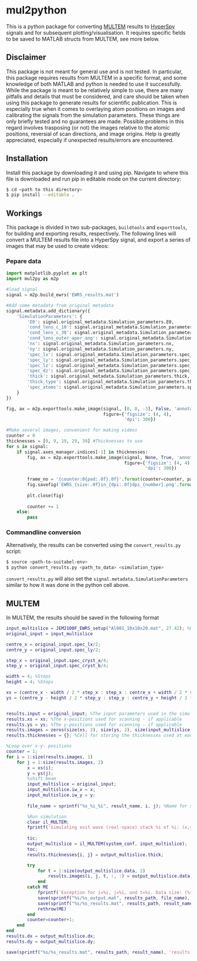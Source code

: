 # mul2python

This is a python package for converting [MULTEM](https://github.com/Ivanlh20/MULTEM) results to [HyperSpy](https://github.com/hyperspy/hyperspy) signals and for subsequent plotting/visualisation. It requires specific fields to be saved to MATLAB structs from MULTEM, see more below.

## Disclaimer
This package is not meant for general use and is not tested. In particular, this package requires results from MULTEM in a specific format, and some knowledge of both MATLAB and python is needed to use it successfully. While the package is meant to be relatively simple to use, there are many pitfalls and details that must be considered, and care should be taken when using this package to generate results for scientific publication. This is especially true when it comes to overlaying atom positions on images and calibrating the signals from the simulation parameters. These things are only briefly tested and no guarantees are made. Possible problems in this regard involves trasposing (or not) the images relative to the atomic positions, reversial of scan directions, and image origins. Help is greatly appreciated, especially if unexpected results/errors are encountered.

## Installation
Install this package by downloading it and using pip. Navigate to where this file is downloaded and run pip in editable mode on the current directory:
```bash
$ cd <path to this directory>
$ pip install --editable .
```

## Workings
This package is divided in two sub-packages, `buildtools` and `exporttools`, for building and exporting results, respectively. The following lines will convert a MULTEM results file into a HyperSpy signal, and export a series of images that may be used to create videos:

### Pepare data
```Python
import matplotlib.pyplot as plt
import mul2py as m2p

#load signal
signal = m2p.build_ewrs('EWRS_results.mat')

#Add some metadata from original metadata
signal.metadata.add_dictionary({
    'SimulationParameters': {
        'E0': signal.original_metadata.Simulation_parameters.E0,
        'cond_lens_c_10': signal.original_metadata.Simulation_parameters.cond_lens_c_10,
        'cond_lens_c_30': signal.original_metadata.Simulation_parameters.cond_lens_c_30,
        'cond_lens_outer_aper_ang': signal.original_metadata.Simulation_parameters.cond_lens_outer_aper_ang,
        'nx': signal.original_metadata.Simulation_parameters.nx,
        'ny': signal.original_metadata.Simulation_parameters.ny,
        'spec_lx': signal.original_metadata.Simulation_parameters.spec_lx,
        'spec_ly': signal.original_metadata.Simulation_parameters.spec_ly,
        'spec_lz': signal.original_metadata.Simulation_parameters.spec_lz,
        'spec_dz': signal.original_metadata.Simulation_parameters.spec_dz,
        'thick': signal.original_metadata.Simulation_parameters.thick,
        'thick_type': signal.original_metadata.Simulation_parameters.thick_type,
        'spec_atoms': signal.original_metadata.Simulation_parameters.spec_atoms
    }
})

fig, ax = m2p.exporttools.make_image(signal, [0, 0, -3], False, 'annotate', 'mark_atoms',
                                     figure={'figsize': (4, 4),
                                             'dpi': 300})

#Make several images, convenient for making videos
counter = 0
thicknesses = [0, 9, 19, 29, 39] #Thicknesses to use
for s in signal:
    if signal.axes_manager.indices[-1] in thicknesses:
        fig, ax = m2p.exporttools.make_image(signal, None, True, 'annotate', 'mark_atoms',
                                             figure={'figsize': (4, 4),
                                                     'dpi': 300})
        
        frame_no = '{counter:0{pad:.0f}.0f}'.format(counter=counter, pad=3)
        fig.savefig('EWRS_{size:.0f}in_{dpi:.0f}dpi_{number}.png'.format(number=frame_no, size = fig.get_size_inches()[0], dpi = fig.dpi))
        
        plt.close(fig)
        
        counter += 1
    else:
        pass
```

### Commandline conversion
Alternatively, the results can be converted using the `convert_results.py` script:
```bash
$ source <path-to-suitabel-env>
$ python convert_results.py <path_to_data> <simulation_type>
```
`convert_results.py` will also set the `signal.metadata.SimulationParameters` similar to how it was done in the python cell above. 
## MULTEM
In MULTEM, the results should be saved in the following format
```MATLAB
input_multislice = JEM2100F_EWRS_setup("Al001_10x10x20.mat", 27.42); %Use premade function to load simulation parameters
original_input = input_multislice

centre_x = original_input.spec_lx/2;
centre_y = original_input.spec_ly/2;

step_x = original_input.spec_cryst_a/4;
step_y = original_input.spec_cryst_b/4;

width = 4; %Steps
height = 4; %Steps

xs = (centre_x - width / 2 * step_x : step_x : centre_x + width / 2 * step_x);
ys = (centre_y - height / 2 * step_y : step_y : centre_y + height / 2 * step_y);


results.input = original_input; %The input parameters used in the simulation
results.xs = xs; %The x-positions used for scanning - if applicable
results.ys = ys; %The y-positions used for scanning - if applicable
results.images = zeros(size(xs, 2), size(ys, 2), size(input_multislice.thick, 2), input_multislice.nx, input_multislice.ny); %Preallocate memory for image data
results.thicknesses = {}; %Cell for storing the thicknesses used at each x-y position.

%Loop over x-y- positions
counter = 1;
for i = 1:size(results.images, 1)
    for j = 1:size(results.images, 2)
        x = xs(i);
        y = ys(j);
        %shift beam
        input_multislice = original_input;
        input_multislice.iw_x = x;
        input_multislice.iw_y = y;
        
        file_name = sprintf("%s_%i_%i", result_name, i, j); %Name for storing individual output file if an exception is thrown.

        %Run simulation
        clear il_MULTEM;
        fprintf('Simulating exit wave (real-space) stack %i of %i: (x,y) = (%f,%f)\r', counter, size(xs, 2)*size(ys, 2), input_multislice.iw_x, input_multislice.iw_y);
        
        tic;
        output_multislice = il_MULTEM(system_conf, input_multislice);
        toc;
        results.thicknesses{i, j} = output_multislice.thick;

        try
            for t = 1:size(output_multislice.data, 2)
                results.images(i, j, t, :, :) = output_multislice.data(t).m2psi_tot;
            end
        catch ME
            fprintf('Exception for i=%i, j=%i, and t=%i. Data size: (%s)', i, j, t, strip(sprintf('%i,', size(output_multislice.data)), 'right', ','));
            save(sprintf("%s/%s_output.mat", results_path, file_name), 'output_multislice', '-v7.3');
            save(sprintf("%s/%s_results.mat", results_path, result_name), 'results', '-v7.3');
            rethrow(ME)
        end        
        counter=counter+1;
    end
end
results.dx = output_multislice.dx;
results.dy = output_multislice.dy;

save(sprintf("%s/%s_results.mat", results_path, result_name), 'results', '-v7.3');
```
